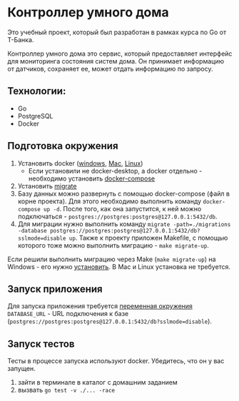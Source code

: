 # Контроллер умного дома

Это учебный проект, который был разработан в рамках курса по Go от T-Банка.

Контроллер умного дома это сервис, который предоставляет интерфейс для мониторинга состояния систем дома. Он принимает информацию от датчиков, сохраняет ее, может отдать информацию по запросу.

## Технологии:

- Go
- PostgreSQL
- Docker

## Подготовка окружения

1. Установить docker ([windows](https://docs.docker.com/desktop/install/windows-install/), [Mac](https://docs.docker.com/desktop/install/mac-install/), [Linux](https://docs.docker.com/desktop/install/linux-install/))
    * Если установили не docker-desktop, а docker отдельно - необходимо установить [docker-compose](https://docs.docker.com/compose/install/)
2. Установить [migrate](https://github.com/golang-migrate/migrate/blob/master/cmd/migrate/README.md)
3. Базу данных можно развернуть с помощью docker-compose (файл в корне проекта). Для этого необходимо выполнить команду `docker-compose up -d`. После того, как она запустится, к ней можно подключаться - `postgres://postgres:postgres@127.0.0.1:5432/db`.
4. Для миграции нужно выполнить команду `migrate -path=./migrations -database postgres://postgres:postgres@127.0.0.1:5432/db?sslmode=disable up`. Также к проекту приложен Makefile, с помощью которого тоже можно выполнить миграцию - `make migrate-up`.

Если решили выполнить миграцию через Make (`make migrate-up`) на Windows - его нужно [установить](https://stackoverflow.com/questions/32127524/how-to-install-and-use-make-in-windows). В Mac и Linux установка не требуется.

## Запуск приложения

Для запуска приложения требуется [переменная окружения](https://gobyexample.com/environment-variables) `DATABASE_URL` - URL подключения к базе (`postgres://postgres:postgres@127.0.0.1:5432/db?sslmode=disable`).

## Запуск тестов

Тесты в процессе запуска используют docker. Убедитесь, что он у вас запущен.

1. зайти в терминале в каталог с домашним заданием
2. вызвать ```go test -v ./... -race```
